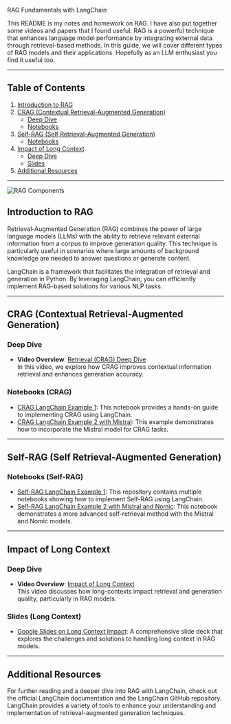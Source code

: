RAG Fundamentals with LangChain

This README is my notes and homework on RAG. I have also put together some videos and papers that I found useful. RAG is a powerful technique that enhances language model performance by integrating external data through retrieval-based methods. In this guide, we will cover different types of RAG models and their applications. Hopefully as an LLM enthusiast you find it useful too. 


---

## Table of Contents

1. [Introduction to RAG](#introduction-to-rag)
2. [CRAG (Contextual Retrieval-Augmented Generation)](#crag-contextual-retrieval-augmented-generation)
   - [Deep Dive](#deep-dive-crag)
   - [Notebooks](#notebooks-crag)
3. [Self-RAG (Self Retrieval-Augmented Generation)](#self-rag-self-retrieval-augmented-generation)
   - [Notebooks](#notebooks-self-rag)
4. [Impact of Long Context](#impact-of-long-context)
   - [Deep Dive](#deep-dive-long-context)
   - [Slides](#slides-long-context)
5. [Additional Resources](#additional-resources)

---
![RAG Components](https://vitalflux.com/wp-content/uploads/2024/01/RAG-LLM-with-Retriever.png)
## Introduction to RAG

Retrieval-Augmented Generation (RAG) combines the power of large language models (LLMs) with the ability to retrieve relevant external information from a corpus to improve generation quality. This technique is particularly useful in scenarios where large amounts of background knowledge are needed to answer questions or generate content.

LangChain is a framework that facilitates the integration of retrieval and generation in Python. By leveraging LangChain, you can efficiently implement RAG-based solutions for various NLP tasks.

---

## CRAG (Contextual Retrieval-Augmented Generation)

### Deep Dive

- **Video Overview**: [Retrieval (CRAG) Deep Dive](https://www.youtube.com/watch?v=E2shqsYwxck)  
  In this video, we explore how CRAG improves contextual information retrieval and enhances generation accuracy.

### Notebooks (CRAG)

- [CRAG LangChain Example 1](https://github.com/langchain-ai/langgraph/blob/main/examples/rag/langgraph_crag.ipynb): This notebook provides a hands-on guide to implementing CRAG using LangChain.
- [CRAG LangChain Example 2 with Mistral](https://github.com/langchain-ai/langgraph/blob/main/examples/rag/langgraph_crag_mistral.ipynb): This example demonstrates how to incorporate the Mistral model for CRAG tasks.

---

## Self-RAG (Self Retrieval-Augmented Generation)

### Notebooks (Self-RAG)

- [Self-RAG LangChain Example 1](https://github.com/langchain-ai/langgraph/tree/main/examples/rag): This repository contains multiple notebooks showing how to implement Self-RAG using LangChain.
- [Self-RAG LangChain Example 2 with Mistral and Nomic](https://github.com/langchain-ai/langgraph/blob/main/examples/rag/langgraph_self_rag_mistral_nomic.ipynb): This notebook demonstrates a more advanced self-retrieval method with the Mistral and Nomic models.

---

## Impact of Long Context

### Deep Dive

- **Video Overview**: [Impact of Long Context](https://www.youtube.com/watch?v=SsHUNfhF32s)  
  This video discusses how long-contexts impact retrieval and generation quality, particularly in RAG models.

### Slides (Long Context)

- [Google Slides on Long Context Impact](https://docs.google.com/presentation/d/1mJUiPBdtf58NfuSEQ7pVSEQ2Oqmek7F1i4gBwR6JDss/edit#slide=id.g26c0cb8dc66_0_0): A comprehensive slide deck that explores the challenges and solutions to handling long context in RAG models.

---

## Additional Resources

For further reading and a deeper dive into RAG with LangChain, check out the official LangChain documentation and the LangChain GitHub repository. LangChain provides a variety of tools to enhance your understanding and implementation of retrieval-augmented generation techniques.

